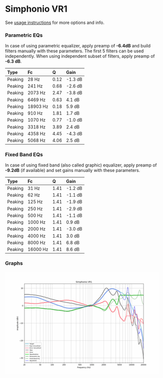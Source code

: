 # Simphonio VR1
See [usage instructions](https://github.com/jaakkopasanen/AutoEq#usage) for more options and info.

### Parametric EQs
In case of using parametric equalizer, apply preamp of **-6.4dB** and build filters manually
with these parameters. The first 5 filters can be used independently.
When using independent subset of filters, apply preamp of **-6.3 dB**.

| Type    | Fc       |    Q | Gain    |
|:--------|:---------|:-----|:--------|
| Peaking | 28 Hz    | 0.12 | -1.3 dB |
| Peaking | 241 Hz   | 0.68 | -2.6 dB |
| Peaking | 2073 Hz  | 2.47 | -3.8 dB |
| Peaking | 6469 Hz  | 0.63 | 4.1 dB  |
| Peaking | 18903 Hz | 0.18 | 5.9 dB  |
| Peaking | 910 Hz   | 1.81 | 1.7 dB  |
| Peaking | 1070 Hz  | 0.77 | -1.0 dB |
| Peaking | 3318 Hz  | 3.89 | 2.4 dB  |
| Peaking | 4358 Hz  | 4.45 | -4.3 dB |
| Peaking | 5068 Hz  | 4.06 | 2.5 dB  |

### Fixed Band EQs
In case of using fixed band (also called graphic) equalizer, apply preamp of **-9.2dB**
(if available) and set gains manually with these parameters.

| Type    | Fc       |    Q | Gain    |
|:--------|:---------|:-----|:--------|
| Peaking | 31 Hz    | 1.41 | -1.2 dB |
| Peaking | 62 Hz    | 1.41 | -1.1 dB |
| Peaking | 125 Hz   | 1.41 | -1.9 dB |
| Peaking | 250 Hz   | 1.41 | -2.9 dB |
| Peaking | 500 Hz   | 1.41 | -1.1 dB |
| Peaking | 1000 Hz  | 1.41 | 0.9 dB  |
| Peaking | 2000 Hz  | 1.41 | -3.0 dB |
| Peaking | 4000 Hz  | 1.41 | 3.0 dB  |
| Peaking | 8000 Hz  | 1.41 | 6.8 dB  |
| Peaking | 16000 Hz | 1.41 | 8.6 dB  |

### Graphs
![](./Simphonio%20VR1.png)